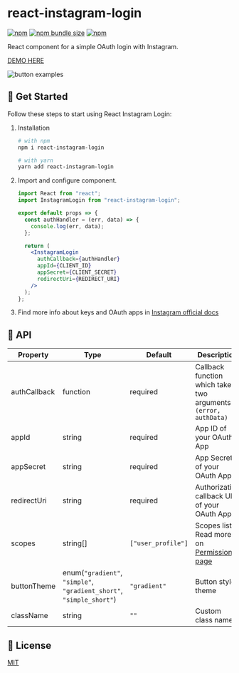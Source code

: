 # react-instagram-login

[![npm](https://img.shields.io/npm/v/react-instagram-login?logo=npm&cacheSeconds=1800)](https://www.npmjs.com/package/react-instagram-login)
[![npm bundle size](https://img.shields.io/bundlephobia/minzip/react-instagram-login?cacheSeconds=1800)](https://www.npmjs.com/package/react-instagram-login)
[![npm](https://img.shields.io/npm/dt/react-instagram-login?cacheSeconds=1800)](https://www.npmjs.com/package/react-instagram-login)

React component for a simple OAuth login with Instagram.

[DEMO HERE](https://alexandrtovmach.github.io/react-instagram-login/)

![button examples](https://user-images.githubusercontent.com/28801003/71491334-c82ea080-2838-11ea-862d-96529b907bec.png)

## 🚀 Get Started

Follow these steps to start using React Instagram Login:

1. Installation

   ```sh
   # with npm
   npm i react-instagram-login

   # with yarn
   yarn add react-instagram-login
   ```

2. Import and configure component.

   ```jsx
   import React from "react";
   import InstagramLogin from "react-instagram-login";

   export default props => {
     const authHandler = (err, data) => {
       console.log(err, data);
     };

     return (
       <InstagramLogin
         authCallback={authHandler}
         appId={CLIENT_ID}
         appSecret={CLIENT_SECRET}
         redirectUri={REDIRECT_URI}
       />
     );
   };
   ```

3. Find more info about keys and OAuth apps in [Instagram official docs](https://developers.facebook.com/docs/instagram-basic-display-api/getting-started)

## 📖 API

| Property     | Type                                                                 | Default            | Description                                                                                                                         |
| ------------ | -------------------------------------------------------------------- | ------------------ | ----------------------------------------------------------------------------------------------------------------------------------- |
| authCallback | function                                                             | required           | Callback function which takes two arguments `(error, authData)`                                                                     |
| appId        | string                                                               | required           | App ID of your OAuth App                                                                                                            |
| appSecret    | string                                                               | required           | App Secret of your OAuth App                                                                                                        |
| redirectUri  | string                                                               | required           | Authorization callback URL of your OAuth App                                                                                        |
| scopes       | string[]                                                             | `["user_profile"]` | Scopes list. Read more on [Permissions page](https://developers.facebook.com/docs/instagram-basic-display-api/overview#permissions) |
| buttonTheme  | enum(`"gradient"`, `"simple"`, `"gradient_short"`, `"simple_short"`) | `"gradient"`       | Button style theme                                                                                                                  |
| className    | string                                                               | `""`               | Custom class name                                                                                                                   |

## 📝 License

[MIT](https://github.com/alexandrtovmach/react-instagram-login/blob/master/LICENSE)
